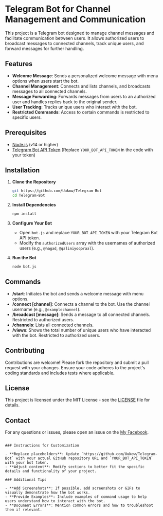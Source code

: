 
# Telegram Bot for Channel Management and Communication

This project is a Telegram bot designed to manage channel messages and facilitate communication between users. It allows authorized users to broadcast messages to connected channels, track unique users, and forward messages for further handling.

## Features

- **Welcome Message**: Sends a personalized welcome message with menu options when users start the bot.
- **Channel Management**: Connects and lists channels, and broadcasts messages to all connected channels.
- **Message Forwarding**: Forwards messages from users to an authorized user and handles replies back to the original sender.
- **User Tracking**: Tracks unique users who interact with the bot.
- **Restricted Commands**: Access to certain commands is restricted to specific users.

## Prerequisites

- [Node.js](https://nodejs.org/) (v14 or higher)
- [Telegram Bot API Token](https://core.telegram.org/bots#botfather) (Replace `YOUR_BOT_API_TOKEN` in the code with your token)

## Installation

1. **Clone the Repository**

   ```bash
   git https://github.com/Uukow/Telegram-Bot
   cd Telegram-Bot
   ```

2. **Install Dependencies**

   ```bash
   npm install
   ```

3. **Configure Your Bot**

   - Open `bot.js` and replace `YOUR_BOT_API_TOKEN` with your Telegram Bot API token.
   - Modify the `authorizedUsers` array with the usernames of authorized users (e.g., `@hagad`, `@qaliniyoqoraal`).

4. **Run the Bot**

   ```bash
   node bot.js
   ```

## Commands

- **/start**: Initiates the bot and sends a welcome message with menu options.
- **/connect [channel]**: Connects a channel to the bot. Use the channel username (e.g., `@examplechannel`).
- **/broadcast [message]**: Sends a message to all connected channels. Restricted to authorized users.
- **/channels**: Lists all connected channels.
- **/views**: Shows the total number of unique users who have interacted with the bot. Restricted to authorized users.

## Contributing

Contributions are welcome! Please fork the repository and submit a pull request with your changes. Ensure your code adheres to the project's coding standards and includes tests where applicable.

## License

This project is licensed under the MIT License - see the [LICENSE](LICENSE) file for details.

## Contact

For any questions or issues, please open an issue on the [My Facebook](https://facebook.com/uukow2017).

```

### Instructions for Customization

- **Replace placeholders**: Update `https://github.com/Uukow/Telegram-Bot` with your actual GitHub repository URL and `YOUR_BOT_API_TOKEN` with your bot token.
- **Adjust content**: Modify sections to better fit the specific details and functionality of your project.

### Additional Tips

- **Add Screenshots**: If possible, add screenshots or GIFs to visually demonstrate how the bot works.
- **Provide Examples**: Include examples of command usage to help users understand how to interact with the bot.
- **Document Errors**: Mention common errors and how to troubleshoot them if relevant.

